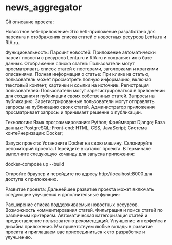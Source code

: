 # news_aggregator

Git описание проекта:

Новостное веб-приложение:
Это веб-приложение разработано для парсинга и отображения списка статей с новостных ресурсов Lenta.ru и RIA.ru.

Функциональность:
Парсинг новостей: Приложение автоматически парсит новости с ресурсов Lenta.ru и RIA.ru и сохраняет их в базе данных.
Отображение списка статей: Пользователи могут просматривать список статей с постерами, заголовками и краткими описаниями.
Полная информация о статье: При клике на статью, пользователь может просмотреть полную информацию, включая текстовый контент, картинки и ссылки на источник.
Регистрация пользователей: Пользователи могут зарегистрироваться в приложении для создания и публикации своих собственных статей.
Запросы на публикацию: Зарегистрированные пользователи могут отправлять запросы на публикацию своих статей. Администратор приложения просматривает запросы и принимает решение о публикации.

Технологии:
Язык программирования: Python;
Фреймворк: Django;
База данных: PostgreSQL;
Front-end: HTML, CSS, JavaScript;
Система контейнеризации: Docker;

Запуск проекта:
Установите Docker на свою машину.
Склонируйте репозиторий проекта.
Перейдите в каталог проекта.
В терминале выполните следующую команду для запуска приложения:

docker-compose up --build

Откройте браузер и перейдите по адресу http://localhost:8000 для доступа к приложению.

Развитие проекта:
Дальнейшее развитие проекта может включать следующие улучшения и дополнительные функции:

Расширение списка поддерживаемых новостных ресурсов.
Возможность комментирования статей.
Фильтрация и поиск статей по различным критериям.
Автоматическая категоризация статей и предоставление пользователю рекомендаций.
Улучшение интерфейса и дизайна приложения.
Мы приветствуем любые вклады в развитие проекта и приглашаем вас присоединиться к его разработке и улучшению.

